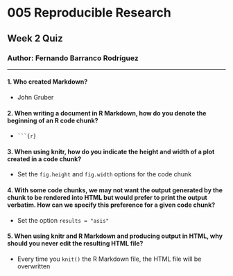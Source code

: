 # 005 Reproducible Research

## Week 2 Quiz

### Author: Fernando Barranco Rodríguez

---

#### 1. Who created Markdown?

* John Gruber

#### 2. When writing a document in R Markdown, how do you denote the beginning of an R code chunk?

* ` ```{r} `

#### 3. When using knitr, how do you indicate the height and width of a plot created in a code chunk?

* Set the `fig.height` and `fig.width` options for the code chunk

#### 4. With some code chunks, we may not want the output generated by the chunk to be rendered into HTML but would prefer to print the output verbatim. How can we specify this preference for a given code chunk?

* Set the option `results = "asis"`

#### 5. When using knitr and R Markdown and producing output in HTML, why should you never edit the resulting HTML file?

* Every time you `knit()` the R Markdown file, the HTML file will be overwritten
